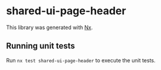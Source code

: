 # shared-ui-page-header

This library was generated with [Nx](https://nx.dev).

## Running unit tests

Run `nx test shared-ui-page-header` to execute the unit tests.
